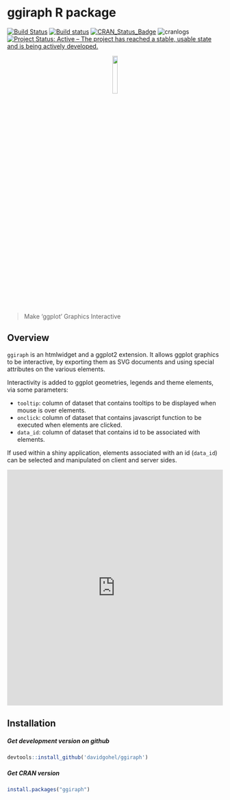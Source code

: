 ggiraph R package
================

[![Build
Status](https://travis-ci.org/davidgohel/ggiraph.svg?branch=master)](https://travis-ci.org/davidgohel/ggiraph)
[![Build
status](https://ci.appveyor.com/api/projects/status/github/davidgohel/ggiraph?branch=master)](https://ci.appveyor.com/project/davidgohel/ggiraph/branch/master)
[![CRAN\_Status\_Badge](http://www.r-pkg.org/badges/version/ggiraph)](https://cran.r-project.org/package=ggiraph)
![cranlogs](http://cranlogs.r-pkg.org./badges/ggiraph) [![Project
Status: Active – The project has reached a stable, usable state and is
being actively
developed.](http://www.repostatus.org/badges/latest/active.svg)](http://www.repostatus.org/#active)

<p align="center">

<img width="15%" src="https://www.ardata.fr/img/hexbin/ggiraph.svg">

</p>

> Make ‘ggplot’ Graphics Interactive

## Overview

`ggiraph` is an htmlwidget and a ggplot2 extension. It allows ggplot
graphics to be interactive, by exporting them as SVG documents and using
special attributes on the various elements.

Interactivity is added to ggplot geometries, legends and theme elements,
via some parameters:

  - `tooltip`: column of dataset that contains tooltips to be displayed
    when mouse is over elements.
  - `onclick`: column of dataset that contains javascript function to be
    executed when elements are clicked.
  - `data_id`: column of dataset that contains id to be associated with
    elements.

If used within a shiny application, elements associated with an id
(`data_id`) can be selected and manipulated on client and server sides.

<iframe width="100%" height="550" src="https://www.youtube.com/embed/cJt5hlCi_do" frameborder="0" allowfullscreen>

</iframe>

## Installation

##### Get development version on github

``` r
devtools::install_github('davidgohel/ggiraph')
```

##### Get CRAN version

``` r
install.packages("ggiraph")
```
